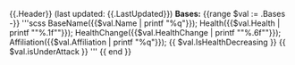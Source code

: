 {{.Header}} (last updated: {{.LastUpdated}})
**Bases:**
{{range $val := .Bases -}}
'''scss
BaseName({{$val.Name | printf "%q"}});
Health({{$val.Health | printf "\"%.1f\""}});
HealthChange({{$val.HealthChange | printf "\"%.6f\""}});
Affiliation({{$val.Affiliation | printf "%q"}});
{{ $val.IsHealthDecreasing }}
{{ $val.isUnderAttack }}
'''
{{ end }}
